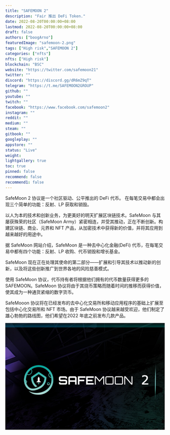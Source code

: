 ```yaml
---
title: "SAFEMOON 2"
description: "Fair 推出 DeFi Token."
date: 2022-08-20T00:00:00+08:00
lastmod: 2022-08-20T00:00:00+08:00
draft: false
authors: ["boogArno"]
featuredImage: "safemoon-2.png"
tags: ["High risk","SAFEMOON 2"]
categories: ["nfts"]
nfts: ["High risk"]
blockchain: "BSC"
website: "https://twitter.com/safemoon21"
twitter: ""
discord: "https://discord.gg/dR6mZ9qT"
telegram: "https://t.me/SAFEMOON2GROUP"
github: ""
youtube: ""
twitch: ""
facebook: "https://www.facebook.com/safemoon2"
instagram: ""
reddit: ""
medium: ""
steam: ""
gitbook: ""
googleplay: ""
appstore: ""
status: "Live"
weight: 
lightgallery: true
toc: true
pinned: false
recommend: false
recommend1: false
---
```


SafeMoon 2 协议是一个社区驱动、公平推出的 DeFi 代币。 在每笔交易中都会出现三个简单的功能：反射、LP 获取和销毁。

以人为本的技术和创新业务，为更美好的明天扩展区块链技术。SafeMoon 与其屡获殊荣的社区（SafeMoon Army）紧密相连，并受其推动，正在不断创新。构建区块链、商业、元界和 NFT 产品，从加密技术中获得新的价值，并将其应用到越来越好的用途中。

据 SafeMoon 网站介绍，SafeMoon 是一种去中心化金融(DeFi) 代币，在每笔交易中都有四个功能：反射、LP 收购、代币销毁和增长基金。

SafeMoon 现在正在处理其使命的第二部分——扩展和引导其技术以推动新的创新，以及将这些创新推广到世界各地的风险慈善模式。

使用 SafeMoon 协议，代币持有者将根据他们拥有的代币数量获得更多的 SAFEMOON。SafeMoon 协议将由于其烧币策略而随着时间的推移而获得价值，使其成为一种通货紧缩的数字货币。

SafeMooon 协议将在已经发布的去中心化交易所和移动应用程序的基础上扩展至包括中心化交易所和 NFT 市场。由于 SafeMoon 协议越来越受欢迎，他们制定了雄心勃勃的路线图，他们希望在2022 年底之前发布几款产品。

![safemoon2-dapp-defi-bsc-image1_f091fd35bab97613b8e865a9b0d3e1a2](safemoon2-dapp-defi-bsc-image1_f091fd35bab97613b8e865a9b0d3e1a2.png)